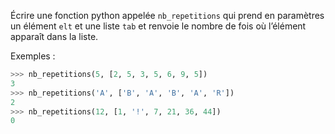 Écrire une fonction python appelée `nb_repetitions` qui prend en paramètres un
élément `elt` et une liste `tab` et renvoie le nombre de fois où l’élément apparaît dans la
liste.

Exemples :
```python
>>> nb_repetitions(5, [2, 5, 3, 5, 6, 9, 5])
3
>>> nb_repetitions('A', ['B', 'A', 'B', 'A', 'R'])
2
>>> nb_repetitions(12, [1, '!', 7, 21, 36, 44])
0
```
